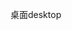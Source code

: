 <span data-ttu-id="dea77-101">桌面</span><span class="sxs-lookup"><span data-stu-id="dea77-101">desktop</span></span>